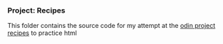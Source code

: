 ### Project: Recipes
This folder contains the source code for my attempt at the [odin project recipes](https://www.theodinproject.com/lessons/foundations-recipes) to practice html